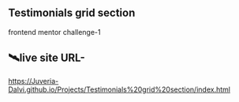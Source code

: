 ## Testimonials grid section
frontend mentor challenge-1
## 🛰️live site URL- 
https://Juveria-Dalvi.github.io/Projects/Testimonials%20grid%20section/index.html

